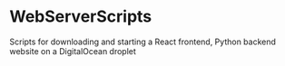# WebServerScripts
Scripts for downloading and starting a React frontend, Python backend website on a DigitalOcean droplet
